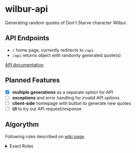 # wilbur-api

Generating random quotes of Don't Starve character Wilbur.

## API Endpoints

- `/` home page, currently redirects to `/api`
- `/api` returns object with randomly generated quote(s)

[API documentation](/doc/API.md)

## Planned Features

- [x] **multiple generations** as a separate option for API
- [ ] **exceptions** and error handling for invalid API options
- [ ] **client-side** homepage with button to generate new quotes
- [ ] **UI** to try out API request/response

## Algorythm

Following rules described on [wiki page](https://dontstarve.fandom.com/wiki/Wilbur/Quotes "Wilbur (Quotes) | Don't Starve Wiki | Fandom").

<details>
<summary>Exact Rules</summary>
<blockquote>

The quotes are generated with 1 to 6 "words", each of which contain 2 to 5 characters.

- The first character in each word is always an "O".
- The next 1 to 3 characters consist of an "o" (70% chance) or an "a".
- There is a 1/3 chance the word ends there, if not the last character will be either an "e" or an "h" with equal chance.

Between each word, there is a 60% chance that there will only be a space. Otherwise, with equal likelihood, a comma, a period, a question mark or an exclamation mark can be placed.

After all the words, the "sentence" will end with a period, a question mark or an exclamation mark with equal chance for each.

</blockquote>
</details>
